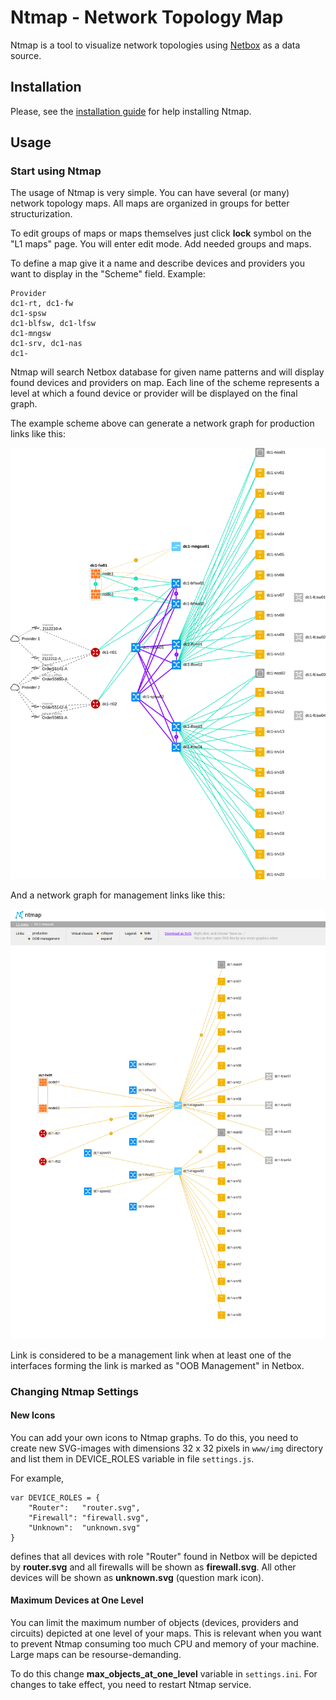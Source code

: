 # Ntmap - Network Topology Map

Ntmap is a tool to visualize network topologies using [Netbox](https://github.com/netbox-community/netbox) as a data source.


## Installation

Please, see the [installation guide](installation.md) for help installing Ntmap.


## Usage

### Start using Ntmap

The usage of Ntmap is very simple. You can have several (or many) network topology maps. All maps are organized in groups for better structurization.

To edit groups of maps or maps themselves just click **lock** symbol on the "L1 maps" page. You will enter edit mode. Add needed groups and maps.

To define a map give it a name and describe devices and providers you want to display in the "Scheme" field. Example:
```
Provider
dc1-rt, dc1-fw
dc1-spsw
dc1-blfsw, dc1-lfsw
dc1-mngsw
dc1-srv, dc1-nas
dc1-
```

Ntmap will search Netbox database for given name patterns and will display found devices and providers on map. Each line of the scheme represents a level at which a found device or provider will be displayed on the final graph.

The example scheme above can generate a network graph for production links like this:

![Screenshot of DC1 network topology map production links](media/dc1_map.png "DC1 Network Topology Map Production Links")

And a network graph for management links like this:

![Screenshot of DC1 network topology map management links](media/dc1_mng_map.png "DC1 Network Topology Map Management Links")

Link is considered to be a management link when at least one of the interfaces forming the link is marked as "OOB Management" in Netbox.


### Changing Ntmap Settings

#### New Icons

You can add your own icons to Ntmap graphs. To do this, you need to create new SVG-images with dimensions 32 x 32 pixels in ```www/img``` directory and list them in DEVICE_ROLES variable in file ```settings.js```.

For example, 
```
var DEVICE_ROLES = {
	"Router": 	"router.svg",
	"Firewall": "firewall.svg",
	"Unknown": 	"unknown.svg"
}
```
defines that all devices with role "Router" found in Netbox will be depicted by **router.svg** and all firewalls will be shown as **firewall.svg**. All other devices will be shown as **unknown.svg** (question mark icon).


#### Maximum Devices at One  Level

You can limit the maximum number of objects (devices, providers and circuits) depicted at one level of your maps. This is relevant when you want to prevent Ntmap consuming too much CPU and memory of your machine. Large maps can be resourse-demanding.

To do this change **max_objects_at_one_level** variable in ```settings.ini```. For changes to take effect, you need to restart Ntmap service.
